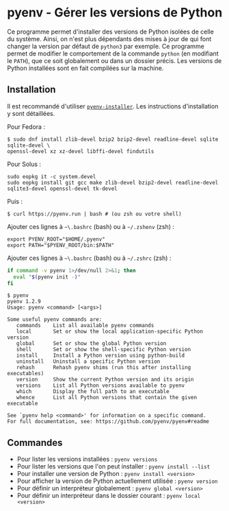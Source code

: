 # pyenv - Gérer les versions de Python

Ce programme permet d'installer des versions de Python isolées de celle du système. Ainsi, on n'est plus dépendants des mises à jour de qui font changer la version par défaut de `python3` par exemple. Ce programme permet de modifier le comportement de la commande `python` \(en modifiant le `PATH`\), que ce soit globalement ou dans un dossier précis. Les versions de Python installées sont en fait compilées sur la machine.

## Installation

Il est recommandé d'utiliser [`pyenv-installer`](https://github.com/pyenv/pyenv-installer). Les instructions d'installation y sont détaillées.

Pour Fedora :

```text
$ sudo dnf install zlib-devel bzip2 bzip2-devel readline-devel sqlite sqlite-devel \
openssl-devel xz xz-devel libffi-devel findutils
```

Pour Solus :

```
sudo eopkg it -c system.devel
sudo eopkg install git gcc make zlib-devel bzip2-devel readline-devel sqlite3-devel openssl-devel tk-devel
```

Puis :

```text
$ curl https://pyenv.run | bash # (ou zsh ou votre shell)
```

Ajouter ces lignes à `~\.bashrc` (bash) ou à `~/.zshenv` (zsh) :

```
export PYENV_ROOT="$HOME/.pyenv"
export PATH="$PYENV_ROOT/bin:$PATH"
```

Ajouter ces lignes à `~\.bashrc` (bash) ou à `~/.zshrc` (zsh) :

```bash
if command -v pyenv 1>/dev/null 2>&1; then
  eval "$(pyenv init -)"
fi
```

```text
$ pyenv
pyenv 1.2.9
Usage: pyenv <command> [<args>]

Some useful pyenv commands are:
   commands    List all available pyenv commands
   local       Set or show the local application-specific Python version
   global      Set or show the global Python version
   shell       Set or show the shell-specific Python version
   install     Install a Python version using python-build
   uninstall   Uninstall a specific Python version
   rehash      Rehash pyenv shims (run this after installing executables)
   version     Show the current Python version and its origin
   versions    List all Python versions available to pyenv
   which       Display the full path to an executable
   whence      List all Python versions that contain the given executable

See `pyenv help <command>' for information on a specific command.
For full documentation, see: https://github.com/pyenv/pyenv#readme
```

## Commandes

* Pour lister les versions installées : `pyenv versions`
* Pour lister les versions que l'on peut installer : `pyenv install --list`
* Pour installer une version de Python : `pyenv install <version>`
* Pour afficher la version de Python actuellement utilisée : `pyenv version`
* Pour définir un interpréteur globalement : `pyenv global <version>`
* Pour définir un interpréteur dans le dossier courant : `pyenv local <version>`

